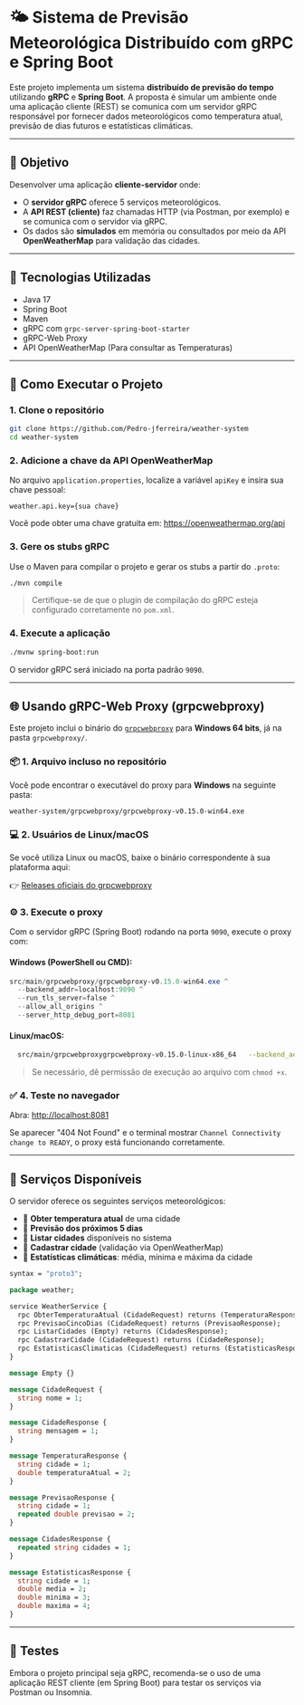 # 🌤️ Sistema de Previsão Meteorológica Distribuído com gRPC e Spring Boot

Este projeto implementa um sistema **distribuído de previsão do tempo** utilizando **gRPC** e **Spring Boot**. A proposta é simular um ambiente onde uma aplicação cliente (REST) se comunica com um servidor gRPC responsável por fornecer dados meteorológicos como temperatura atual, previsão de dias futuros e estatísticas climáticas.

---

## 🎯 Objetivo

Desenvolver uma aplicação **cliente-servidor** onde:

- O **servidor gRPC** oferece 5 serviços meteorológicos.
- A **API REST (cliente)** faz chamadas HTTP (via Postman, por exemplo) e se comunica com o servidor via gRPC.
- Os dados são **simulados** em memória ou consultados por meio da API **OpenWeatherMap** para validação das cidades.

---

## 🔧 Tecnologias Utilizadas

- Java 17
- Spring Boot
- Maven
- gRPC com `grpc-server-spring-boot-starter`
- gRPC-Web Proxy
- API OpenWeatherMap (Para consultar as Temperaturas)

---

## 🚀 Como Executar o Projeto

### 1. Clone o repositório

```bash
git clone https://github.com/Pedro-jferreira/weather-system
cd weather-system
```

### 2. Adicione a chave da API OpenWeatherMap

No arquivo `application.properties`, localize a variável `apiKey` e insira sua chave pessoal:

```properties
weather.api.key={sua chave}
```

Você pode obter uma chave gratuita em: https://openweathermap.org/api

### 3. Gere os stubs gRPC

Use o Maven para compilar o projeto e gerar os stubs a partir do `.proto`:

```bash
./mvn compile
```

> Certifique-se de que o plugin de compilação do gRPC esteja configurado corretamente no `pom.xml`.

### 4. Execute a aplicação

```bash
./mvnw spring-boot:run
```

O servidor gRPC será iniciado na porta padrão `9090`.

---
## 🌐 Usando gRPC-Web Proxy (grpcwebproxy)

Este projeto inclui o binário do [`grpcwebproxy`](https://github.com/improbable-eng/grpc-web/tree/master/go/grpcwebproxy) para **Windows 64 bits**, já na pasta `grpcwebproxy/`.

### 📦 1. Arquivo incluso no repositório

Você pode encontrar o executável do proxy para **Windows** na seguinte pasta:

```
weather-system/grpcwebproxy/grpcwebproxy-v0.15.0-win64.exe
```

### 💻 2. Usuários de Linux/macOS

Se você utiliza Linux ou macOS, baixe o binário correspondente à sua plataforma aqui:

👉 [Releases oficiais do grpcwebproxy](https://github.com/improbable-eng/grpc-web/releases)

### ⚙️ 3. Execute o proxy

Com o servidor gRPC (Spring Boot) rodando na porta `9090`, execute o proxy com:

#### Windows (PowerShell ou CMD):

```powershell
src/main/grpcwebproxy/grpcwebproxy-v0.15.0-win64.exe ^
  --backend_addr=localhost:9090 ^
  --run_tls_server=false ^
  --allow_all_origins ^
  --server_http_debug_port=8081
```

#### Linux/macOS:

```bash
  src/main/grpcwebproxygrpcwebproxy-v0.15.0-linux-x86_64   --backend_addr=localhost:9090   --run_tls_server=false   --allow_all_origins   --server_http_debug_port=8081
```

> Se necessário, dê permissão de execução ao arquivo com `chmod +x`.

### ✅ 4. Teste no navegador

Abra: [http://localhost:8081](http://localhost:8081)

Se aparecer "404 Not Found" e o terminal mostrar `Channel Connectivity change to READY`, o proxy está funcionando corretamente.

---

## 📌 Serviços Disponíveis

O servidor oferece os seguintes serviços meteorológicos:

- 🔸 **Obter temperatura atual** de uma cidade
- 🔸 **Previsão dos próximos 5 dias**
- 🔸 **Listar cidades** disponíveis no sistema
- 🔸 **Cadastrar cidade** (validação via OpenWeatherMap)
- 🔸 **Estatísticas climáticas**: média, mínima e máxima da cidade


```protobuf
syntax = "proto3";

package weather;

service WeatherService {
  rpc ObterTemperaturaAtual (CidadeRequest) returns (TemperaturaResponse);
  rpc PrevisaoCincoDias (CidadeRequest) returns (PrevisaoResponse);
  rpc ListarCidades (Empty) returns (CidadesResponse);
  rpc CadastrarCidade (CidadeRequest) returns (CidadeResponse);
  rpc EstatisticasClimaticas (CidadeRequest) returns (EstatisticasResponse);
}

message Empty {}

message CidadeRequest {
  string nome = 1;
}

message CidadeResponse {
  string mensagem = 1;
}

message TemperaturaResponse {
  string cidade = 1;
  double temperaturaAtual = 2;
}

message PrevisaoResponse {
  string cidade = 1;
  repeated double previsao = 2;
}

message CidadesResponse {
  repeated string cidades = 1;
}

message EstatisticasResponse {
  string cidade = 1;
  double media = 2;
  double minima = 3;
  double maxima = 4;
}
```
---

## 🧪 Testes

Embora o projeto principal seja gRPC, recomenda-se o uso de uma aplicação REST cliente (em Spring Boot) para testar os serviços via Postman ou Insomnia.
